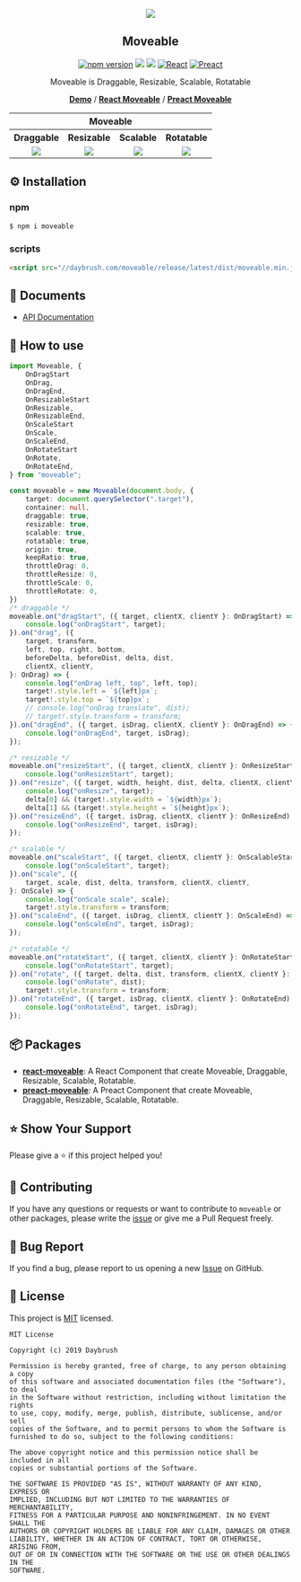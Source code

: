
<p align="middle" ><img src="https://raw.githubusercontent.com/daybrush/moveable/master/demo/images/logo.png"/></p>
<h2 align="middle">Moveable</h2>
<p align="middle">
<a href="https://www.npmjs.com/package/moveable" target="_blank"><img src="https://img.shields.io/npm/v/moveable.svg?style=flat-square&color=007acc&label=version" alt="npm version" /></a>
<img src="https://img.shields.io/badge/language-typescript-blue.svg?style=flat-square"/>
<a href="https://github.com/daybrush/moveable/blob/master/LICENSE" target="_blank"><img src="https://img.shields.io/github/license/daybrush/moveable.svg?style=flat-square&label=license&color=08CE5D"/></a>
<a href="https://github.com/daybrush/moveable/tree/master/packages/react-moveable" target="_blank"><img alt="React" src="https://img.shields.io/static/v1.svg?label=&message=React&style=flat-square&color=61daeb"></a>
<a href="https://github.com/daybrush/moveable/tree/master/packages/preact-moveable" target="_blank"><img alt="Preact" src="https://img.shields.io/static/v1.svg?label=&message=Preact&style=flat-square&color=673ab8"></a>
</p>
<p align="middle">Moveable is Draggable, Resizable, Scalable, Rotatable</p>
<p align="middle">
    <a href="https://daybrush.com/moveable"><strong>Demo</strong></a> /
    <a href="https://github.com/daybrush/moveable/tree/master/packages/react-moveable"><strong>React Moveable</strong></a> /
    <a href="https://github.com/daybrush/moveable/tree/master/packages/preact-moveable"><strong>Preact Moveable</strong></a>
</p>

<table width="100%" align="center">
<tr>
<th colspan="4">Moveable</th>
</tr>
<tr>
<th>Draggable</th>
<th>Resizable</th>
<th>Scalable</th>
<th>Rotatable</th>
</tr>
<tr>
<td align="center">
<img src="https://raw.githubusercontent.com/daybrush/moveable/master/demo/images/draggable.gif">
</td>
<td align="center">
<img src="https://raw.githubusercontent.com/daybrush/moveable/master/demo/images/resizable.gif">
</td>
<td align="center">
<img src="https://raw.githubusercontent.com/daybrush/moveable/master/demo/images/scalable.gif">
</td>
<td align="center">
<img src="https://raw.githubusercontent.com/daybrush/moveable/master/demo/images/rotatable.gif">
</td>
</tr>
</table>

## ⚙️ Installation
### npm
```sh
$ npm i moveable
```

### scripts
```html
<script src="//daybrush.com/moveable/release/latest/dist/moveable.min.js"></script>
```

## 📄 Documents
* [API Documentation](https://daybrush.com/moveable/release/latest/doc/)

## 🚀 How to use
```ts
import Moveable, {
    OnDragStart
    OnDrag,
    OnDragEnd,
    OnResizableStart
    OnResizable,
    OnResizableEnd,
    OnScaleStart
    OnScale,
    OnScaleEnd,
    OnRotateStart
    OnRotate,
    OnRotateEnd,
} from "moveable";

const moveable = new Moveable(document.body, {
    target: document.querySelector(".target"),
    container: null,
    draggable: true,
    resizable: true,
    scalable: true,
    rotatable: true,
    origin: true,
    keepRatio: true,
    throttleDrag: 0,
    throttleResize: 0,
    throttleScale: 0,
    throttleRotate: 0,
})
/* draggable */
moveable.on("dragStart", ({ target, clientX, clientY }: OnDragStart) => {
    console.log("onDragStart", target);
}).on("drag", ({
    target, transform,
    left, top, right, bottom,
    beforeDelta, beforeDist, delta, dist,
    clientX, clientY,
}: OnDrag) => {
    console.log("onDrag left, top", left, top);
    target!.style.left = `${left}px`;
    target!.style.top = `${top}px`;
    // console.log("onDrag translate", dist);
    // target!.style.transform = transform;
}).on("dragEnd", ({ target, isDrag, clientX, clientY }: OnDragEnd) => {
    console.log("onDragEnd", target, isDrag);
});

/* resizable */
moveable.on("resizeStart", ({ target, clientX, clientY }: OnResizeStart) => {
    console.log("onResizeStart", target);
}).on("resize", ({ target, width, height, dist, delta, clientX, clientY }: OnResize) => {
    console.log("onResize", target);
    delta[0] && (target!.style.width = `${width}px`);
    delta[1] && (target!.style.height = `${height}px`);
}).on("resizeEnd", ({ target, isDrag, clientX, clientY }: OnResizeEnd) => {
    console.log("onResizeEnd", target, isDrag);
});

/* scalable */
moveable.on("scaleStart", ({ target, clientX, clientY }: OnScalableStart) => {
    console.log("onScaleStart", target);
}).on("scale", ({
    target, scale, dist, delta, transform, clientX, clientY,
}: OnScale) => {
    console.log("onScale scale", scale);
    target!.style.transform = transform;
}).on("scaleEnd", ({ target, isDrag, clientX, clientY }: OnScaleEnd) => {
    console.log("onScaleEnd", target, isDrag);
});

/* rotatable */
moveable.on("rotateStart", ({ target, clientX, clientY }: OnRotateStart) => {
    console.log("onRotateStart", target);
}).on("rotate", ({ target, delta, dist, transform, clientX, clientY }: onRotate) => {
    console.log("onRotate", dist);
    target!.style.transform = transform;
}).on("rotateEnd", ({ target, isDrag, clientX, clientY }: OnRotateEnd) => {
    console.log("onRotateEnd", target, isDrag);
});
```


## 📦 Packages
* [**react-moveable**](https://github.com/daybrush/moveable/blob/master/packages/react-moveable): A React Component that create Moveable, Draggable, Resizable, Scalable, Rotatable.
* [**preact-moveable**](https://github.com/daybrush/moveable/blob/master/packages/preact-moveable): A Preact Component that create Moveable, Draggable, Resizable, Scalable, Rotatable.



## ⭐️ Show Your Support
Please give a ⭐️ if this project helped you!

## 👏 Contributing

If you have any questions or requests or want to contribute to `moveable` or other packages, please write the [issue](https://github.com/daybrush/moveable/issues) or give me a Pull Request freely.

## 🐞 Bug Report

If you find a bug, please report to us opening a new [Issue](https://github.com/daybrush/moveable/issues) on GitHub.


## 📝 License

This project is [MIT](https://github.com/daybrush/moveable/blob/master/LICENSE) licensed.

```
MIT License

Copyright (c) 2019 Daybrush

Permission is hereby granted, free of charge, to any person obtaining a copy
of this software and associated documentation files (the "Software"), to deal
in the Software without restriction, including without limitation the rights
to use, copy, modify, merge, publish, distribute, sublicense, and/or sell
copies of the Software, and to permit persons to whom the Software is
furnished to do so, subject to the following conditions:

The above copyright notice and this permission notice shall be included in all
copies or substantial portions of the Software.

THE SOFTWARE IS PROVIDED "AS IS", WITHOUT WARRANTY OF ANY KIND, EXPRESS OR
IMPLIED, INCLUDING BUT NOT LIMITED TO THE WARRANTIES OF MERCHANTABILITY,
FITNESS FOR A PARTICULAR PURPOSE AND NONINFRINGEMENT. IN NO EVENT SHALL THE
AUTHORS OR COPYRIGHT HOLDERS BE LIABLE FOR ANY CLAIM, DAMAGES OR OTHER
LIABILITY, WHETHER IN AN ACTION OF CONTRACT, TORT OR OTHERWISE, ARISING FROM,
OUT OF OR IN CONNECTION WITH THE SOFTWARE OR THE USE OR OTHER DEALINGS IN THE
SOFTWARE.
```
